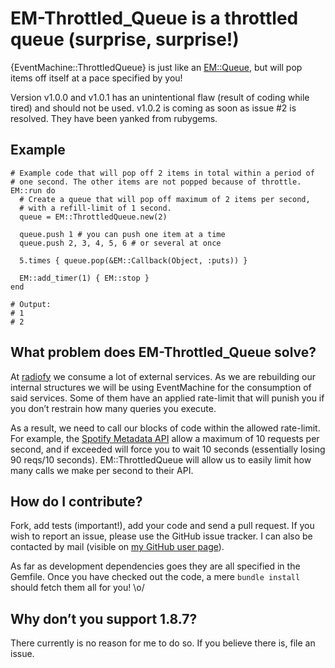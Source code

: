 # EM-Throttled_Queue is a throttled queue (surprise, surprise!)
{EventMachine::ThrottledQueue} is just like an [EM::Queue](http://rdoc.info/github/eventmachine/eventmachine/master/EventMachine/Queue), but will pop items off itself at a pace specified by you!

Version v1.0.0 and v1.0.1 has an unintentional flaw (result of coding while tired) and should not be used. v1.0.2 is coming as soon as issue #2 is resolved. They have been yanked from rubygems.

Example
-------

    # Example code that will pop off 2 items in total within a period of
    # one second. The other items are not popped because of throttle.
    EM::run do
      # Create a queue that will pop off maximum of 2 items per second,
      # with a refill-limit of 1 second.
      queue = EM::ThrottledQueue.new(2)
  
      queue.push 1 # you can push one item at a time
      queue.push 2, 3, 4, 5, 6 # or several at once
  
      5.times { queue.pop(&EM::Callback(Object, :puts)) }
  
      EM::add_timer(1) { EM::stop }
    end
   
    # Output:
    # 1
    # 2

What problem does EM-Throttled_Queue solve?
-------------------------------------------
At [radiofy](http://radiofy.se/) we consume a lot of external services. As we are rebuilding our internal structures we will be using EventMachine for the consumption of said services. Some of them have an applied rate-limit that will punish you if you don’t restrain how many queries you execute.

As a result, we need to call our blocks of code within the allowed rate-limit. For example, the [Spotify Metadata API](http://developer.spotify.com/en/metadata-api/overview/) allow a maximum of 10 requests per second, and if exceeded will force you to wait 10 seconds (essentially losing 90 reqs/10 seconds). EM::ThrottledQueue will allow us to easily limit how many calls we make per second to their API.

How do I contribute?
--------------------
Fork, add tests (important!), add your code and send a pull request. If you wish to report an issue, please use the GitHub issue tracker. I can also be contacted by mail (visible on [my GitHub user page](http://github.com/Burgestrand)).

As far as development dependencies goes they are all specified in the Gemfile. Once you have checked out the code, a mere `bundle install` should fetch them all for you! \o/

Why don’t you support 1.8.7?
----------------------------
There currently is no reason for me to do so. If you believe there is, file an issue.